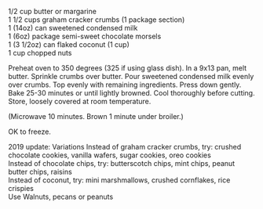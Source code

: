 ---
---

1/2 cup butter or margarine  
1 1/2 cups graham cracker crumbs (1 package section)  
1 (14oz) can sweetened condensed milk  
1 (6oz) package semi-sweet chocolate morsels  
1 (3 1/2oz) can flaked coconut (1 cup)  
1 cup chopped nuts  

Preheat oven to 350 degrees (325 if using glass dish). In a 9x13 pan, melt butter. Sprinkle 
crumbs over butter. Pour sweetened condensed milk evenly over crumbs. Top evenly with 
remaining ingredients. Press down gently. Bake 25-30 minutes or until lightly browned. Cool 
thoroughly before cutting. Store, loosely covered at room temperature. 

(Microwave 10 minutes. Brown 1 minute under broiler.) 

OK to freeze.


2019 update:  Variations
Instead of graham cracker crumbs, try: crushed chocolate cookies, vanilla wafers, sugar cookies, oreo cookies  
Instead of chocolate chips, try: butterscotch chips, mint chips, peanut butter chips, raisins  
Instead of coconut, try: mini marshmallows, crushed cornflakes, rice crispies  
Use Walnuts, pecans or peanuts  
